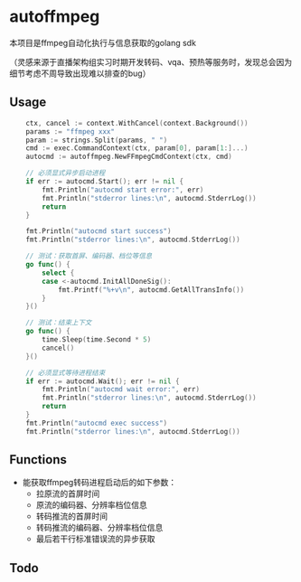 # autoffmpeg

本项目是ffmpeg自动化执行与信息获取的golang sdk

（灵感来源于直播架构组实习时期开发转码、vqa、预热等服务时，发现总会因为细节考虑不周导致出现难以排查的bug）

## Usage
``` go
    ctx, cancel := context.WithCancel(context.Background())
	params := "ffmpeg xxx"
	param := strings.Split(params, " ")
	cmd := exec.CommandContext(ctx, param[0], param[1:]...)
	autocmd := autoffmpeg.NewFFmpegCmdContext(ctx, cmd)

    // 必须显式异步启动进程
	if err := autocmd.Start(); err != nil {
		fmt.Println("autocmd start error:", err)
		fmt.Println("stderror lines:\n", autocmd.StderrLog())
		return
	}

	fmt.Println("autocmd start success")
	fmt.Println("stderror lines:\n", autocmd.StderrLog())

    // 测试：获取首屏、编码器、档位等信息
	go func() {
		select {
		case <-autocmd.InitAllDoneSig():
			fmt.Printf("%+v\n", autocmd.GetAllTransInfo())
		}
	}()

    // 测试：结束上下文
	go func() {
		time.Sleep(time.Second * 5)
		cancel()
	}()

    // 必须显式等待进程结束
	if err := autocmd.Wait(); err != nil {
		fmt.Println("autocmd wait error:", err)
		fmt.Println("stderror lines:\n", autocmd.StderrLog())
		return
	}
	fmt.Println("autocmd exec success")
	fmt.Println("stderror lines:\n", autocmd.StderrLog())
```

## Functions

- 能获取ffmpeg转码进程启动后的如下参数：
  - 拉原流的首屏时间
  - 原流的编码器、分辨率档位信息
  - 转码推流的首屏时间
  - 转码推流的编码器、分辨率档位信息
  - 最后若干行标准错误流的异步获取

## Todo